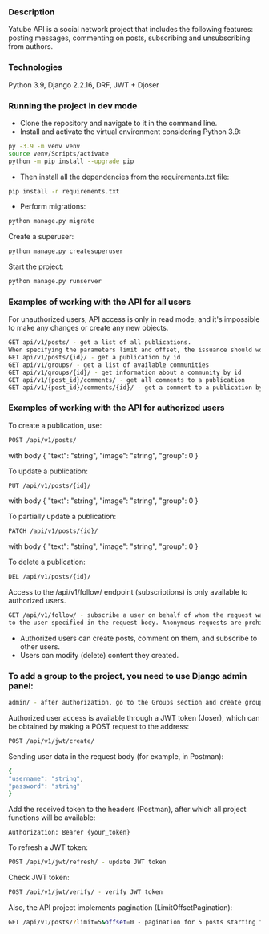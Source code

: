 ### Description
Yatube API is a social network project that includes the following features: posting messages, commenting on posts, subscribing and unsubscribing from authors.
### Technologies
Python 3.9, Django 2.2.16, DRF, JWT + Djoser
### Running the project in dev mode
- Clone the repository and navigate to it in the command line.
- Install and activate the virtual environment considering Python 3.9:
```bash
py -3.9 -m venv venv
source venv/Scripts/activate
python -m pip install --upgrade pip
```
- Then install all the dependencies from the requirements.txt file:
```bash
pip install -r requirements.txt
```
- Perform migrations:
```bash
python manage.py migrate
```
Create a superuser:
```bash
python manage.py createsuperuser
```
Start the project:
```bash
python manage.py runserver
```
### Examples of working with the API for all users
For unauthorized users, API access is only in read mode, and it's impossible to make any changes or create any new objects.
```bash
GET api/v1/posts/ - get a list of all publications.
When specifying the parameters limit and offset, the issuance should work with pagination.
GET api/v1/posts/{id}/ - get a publication by id
GET api/v1/groups/ - get a list of available communities
GET api/v1/groups/{id}/ - get information about a community by id
GET api/v1/{post_id}/comments/ - get all comments to a publication
GET api/v1/{post_id}/comments/{id}/ - get a comment to a publication by id
```
### Examples of working with the API for authorized users
To create a publication, use:
```bash
POST /api/v1/posts/
```
with body
{
"text": "string",
"image": "string",
"group": 0
}

To update a publication:
```bash
PUT /api/v1/posts/{id}/
```
with body
{
"text": "string",
"image": "string",
"group": 0
}

To partially update a publication:
```bash
PATCH /api/v1/posts/{id}/
```
with body
{
"text": "string",
"image": "string",
"group": 0
}

To delete a publication:
```bash
DEL /api/v1/posts/{id}/
```
Access to the /api/v1/follow/ endpoint (subscriptions) is only available to authorized users.
```bash
GET /api/v1/follow/ - subscribe a user on behalf of whom the request was made
to the user specified in the request body. Anonymous requests are prohibited.
```
- Authorized users can create posts, comment on them, and subscribe to other users.
- Users can modify (delete) content they created.

### To add a group to the project, you need to use Django admin panel:
```bash
admin/ - after authorization, go to the Groups section and create groups
```
Authorized user access is available through a JWT token (Joser), which can be obtained by making a POST request to the address:
```bash
POST /api/v1/jwt/create/
```
Sending user data in the request body (for example, in Postman):
```bash
{
"username": "string",
"password": "string"
}
```
Add the received token to the headers (Postman), after which all project functions will be available:
```bash
Authorization: Bearer {your_token}
```
To refresh a JWT token:
```bash
POST /api/v1/jwt/refresh/ - update JWT token
```
Check JWT token:
```bash
POST /api/v1/jwt/verify/ - verify JWT token
```
Also, the API project implements pagination (LimitOffsetPagination):
```bash
GET /api/v1/posts/?limit=5&offset=0 - pagination for 5 posts starting from the first
```